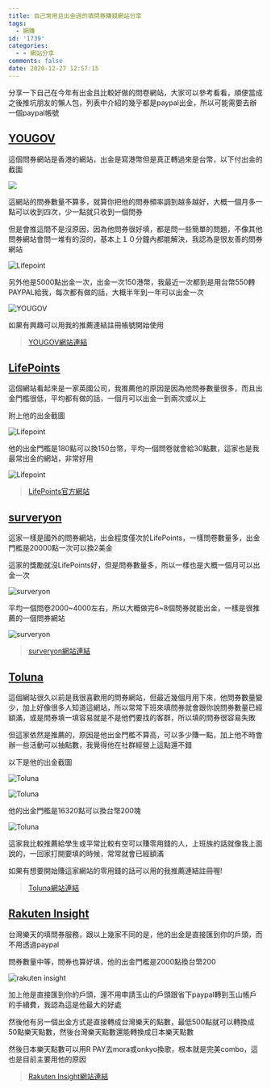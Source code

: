 ```yaml
---
title: 自己常用且出金過的填問券賺錢網站分享
tags:
  - 網賺
id: '1739'
categories:
  - - 網站分享
comments: false
date: 2020-12-27 12:57:15
---
```


分享一下自己在今年有出金且比較好做的問卷網站，大家可以參考看看，順便當成之後推坑朋友的懶人包，列表中介紹的幾乎都是paypal出金，所以可能需要去辦一個paypal帳號



## [YOUGOV](https://hk.yougov.com/zh-hk/refer/XU5ED0cgycmbltdYlIDvqA/ "YOUGOV")

這個問券網站是香港的網站，出金是寫港幣但是真正轉過來是台幣，以下付出金的截圖

![](https://blog.devcker.com/wp-content/uploads/2020/12/firefox_k0LHGHhSpC.png)

這網站的問券數量不算多，就算你把他的問券頻率調到越多越好，大概一個月多一點可以收到四次，少一點就只收到一個問券

但是會推這間不是沒原因，因為他問券很好填，都是問一些簡單的問題，不像其他問券網站會問一堆有的沒的，基本上１０分鐘內都能解決，我認為是很友善的問券網站

![Lifepoint](https://blog.devcker.com/wp-content/uploads/2020/12/firefox_7antP33UQ4.png)

另外他是5000點出金一次，出金一次150港幣，我最近一次都到是用台幣550轉PAYPAL給我，每次都有做的話，大概半年到一年可以出金一次

![YOUGOV](https://blog.devcker.com/wp-content/uploads/2020/12/firefox_DxFjgJpPKv.png)

如果有興趣可以用我的推薦連結註冊帳號開始使用

> [YOUGOV網站連結](https://hk.yougov.com/zh-hk/refer/XU5ED0cgycmbltdYlIDvqA/ "YOUGOV網站連結")

## [LifePoints](https://www.lifepointspanel.com/ "LifePoints")

這個網站看起來是一家英國公司，我推薦他的原因是因為他問券數量很多，而且出金門檻很低，平均都有做的話，一個月可以出金一到兩次或以上

附上他的出金截圖

![Lifepoint](https://blog.devcker.com/wp-content/uploads/2020/12/firefox_a96MTut55h.png)

他的出金門檻是180點可以換150台幣，平均一個問卷就會給30點數，這家也是我最常出金的網站，非常好用

![Lifepoint](https://blog.devcker.com/wp-content/uploads/2020/12/firefox_f0Hf7DmOgF.png)

> [LifePoints官方網站](https://www.lifepointspanel.com/ "LifePoints官方網站")

## [surveryon](https://www.surveyon.com "surveryon")

這家一樣是國外的問券網站，出金程度僅次於LifePoints，一樣問卷數量多，出金門檻是20000點一次可以換2美金

這家的獎勵就沒LifePoints好，但是問券數量多，所以一樣也是大概一個月可以出金一次

![surveryon](https://blog.devcker.com/wp-content/uploads/2020/12/firefox_MRFHk5YWEW.png)

平均一個問卷2000~4000左右，所以大概做完6~8個問券就能出金，一樣是很推薦的一個問券網站

![surveryon](https://blog.devcker.com/wp-content/uploads/2020/12/firefox_EDzKzzIezZ-1024x280.png)

> [surveryon網站連結](https://www.surveyon.com "surveryon網站連結")

## [Toluna](https://tw.toluna.com/referral/kami25565 "Toluna")

這個網站很久以前是我很喜歡用的問券網站，但最近幾個月用下來，他問券數量變少，加上好像很多人知道這網站，所以常常下班來填問券就會跟你說問券數量已經額滿，或是問券填一填容易就是不是他們要找的客群，所以填的問券很容易失敗

但這家依然是推薦的，原因是他出金門檻不算高，可以多少賺一點，加上他不時會辦一些活動可以抽點數，我覺得他在社群經營上這點還不錯

以下是他的出金截圖

![Toluna](https://blog.devcker.com/wp-content/uploads/2020/12/firefox_8XQxTunZVX.png)

![Toluna](https://blog.devcker.com/wp-content/uploads/2020/12/firefox_gZkPXfrr7W.png)

他的出金門檻是16320點可以換台幣200塊

![Toluna](https://blog.devcker.com/wp-content/uploads/2020/12/firefox_4a80dNZ1i0.png)

這家我比較推薦給學生或平常比較有空可以賺零用錢的人，上班族的話就像我上面說的，一回家打開要填的時候，常常就會已經額滿

如果有想要開始賺這家網站的零用錢的話可以用的我推薦連結註冊喔!

> [Toluna網站連結](https://tw.toluna.com/referral/kami25565 "Toluna網站連結")

## [Rakuten Insight](https://tw.m.aipsurveys.com/ "Rakuten Insight")

台灣樂天的填問券服務，跟以上幾家不同的是，他的出金是直接匯到你的戶頭，而不用透過paypal

問券數量中等，問券也算好填，他的出金門檻是2000點換台幣200

![rakuten insight](https://blog.devcker.com/wp-content/uploads/2020/12/firefox_gUVh89C1ko.png)

加上他是直接匯到你的戶頭，還不用申請玉山的戶頭跟省下paypal轉到玉山帳戶的手續費，我認為這是他最大的好處

然後他有另一個出金方式是直接轉成台灣樂天的點數，最低500點就可以轉換成50點樂天點數，然後台灣樂天點數還能轉換成日本樂天點數

然後日本樂天點數可以用R PAY去mora或onkyo換歌，根本就是完美combo，這也是目前主要用他的原因

> [Rakuten Insight網站連結](https://tw.m.aipsurveys.com/ "Rakuten Insight網站連結")